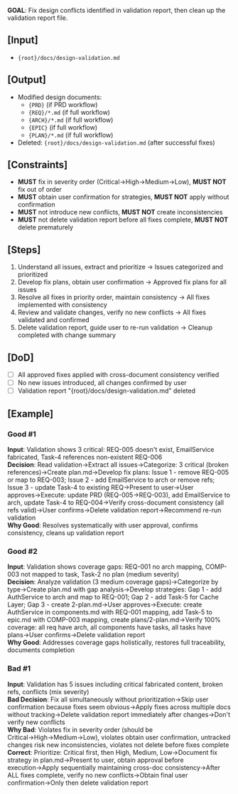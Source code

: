 **GOAL**: Fix design conflicts identified in validation report, then clean up the validation report file.

## [Input]
- `{root}/docs/design-validation.md`

## [Output]
- Modified design documents:
  - `{PRD}` (if PRD workflow)
  - `{REQ}/*.md` (if full workflow)
  - `{ARCH}/*.md` (if full workflow)
  - `{EPIC}` (if full workflow)
  - `{PLAN}/*.md` (if full workflow)
- Deleted: `{root}/docs/design-validation.md` (after successful fixes)

## [Constraints]
- **MUST** fix in severity order (Critical→High→Medium→Low), **MUST NOT** fix out of order
- **MUST** obtain user confirmation for strategies, **MUST NOT** apply without confirmation
- **MUST** not introduce new conflicts, **MUST NOT** create inconsistencies
- **MUST** not delete validation report before all fixes complete, **MUST NOT** delete prematurely

## [Steps]
1. Understand all issues, extract and prioritize → Issues categorized and prioritized
2. Develop fix plans, obtain user confirmation → Approved fix plans for all issues
3. Resolve all fixes in priority order, maintain consistency → All fixes implemented with consistency
4. Review and validate changes, verify no new conflicts → All fixes validated and confirmed
5. Delete validation report, guide user to re-run validation → Cleanup completed with change summary

## [DoD]
- [ ] All approved fixes applied with cross-document consistency verified
- [ ] No new issues introduced, all changes confirmed by user
- [ ] Validation report "{root}/docs/design-validation.md" deleted

## [Example]

### Good #1
**Input**: Validation shows 3 critical: REQ-005 doesn't exist, EmailService fabricated, Task-4 references non-existent REQ-006  
**Decision**: Read validation→Extract all issues→Categorize: 3 critical (broken references)→Create plan.md→Develop fix plans: Issue 1 - remove REQ-005 or map to REQ-003; Issue 2 - add EmailService to arch or remove refs; Issue 3 - update Task-4 to existing REQ→Present to user→User approves→Execute: update PRD (REQ-005→REQ-003), add EmailService to arch, update Task-4 to REQ-004→Verify cross-document consistency (all refs valid)→User confirms→Delete validation report→Recommend re-run validation  
**Why Good**: Resolves systematically with user approval, confirms consistency, cleans up validation report

### Good #2
**Input**: Validation shows coverage gaps: REQ-001 no arch mapping, COMP-003 not mapped to task, Task-2 no plan (medium severity)  
**Decision**: Analyze validation (3 medium coverage gaps)→Categorize by type→Create plan.md with gap analysis→Develop strategies: Gap 1 - add AuthService to arch and map to REQ-001; Gap 2 - add Task-5 for Cache Layer; Gap 3 - create 2-plan.md→User approves→Execute: create AuthService in components.md with REQ-001 mapping, add Task-5 to epic.md with COMP-003 mapping, create plans/2-plan.md→Verify 100% coverage: all req have arch, all components have tasks, all tasks have plans→User confirms→Delete validation report  
**Why Good**: Addresses coverage gaps holistically, restores full traceability, documents completion

### Bad #1
**Input**: Validation has 5 issues including critical fabricated content, broken refs, conflicts (mix severity)  
**Bad Decision**: Fix all simultaneously without prioritization→Skip user confirmation because fixes seem obvious→Apply fixes across multiple docs without tracking→Delete validation report immediately after changes→Don't verify new conflicts  
**Why Bad**: Violates fix in severity order (should be Critical→High→Medium→Low), violates obtain user confirmation, untracked changes risk new inconsistencies, violates not delete before fixes complete  
**Correct**: Prioritize: Critical first, then High, Medium, Low→Document fix strategy in plan.md→Present to user, obtain approval before execution→Apply sequentially maintaining cross-doc consistency→After ALL fixes complete, verify no new conflicts→Obtain final user confirmation→Only then delete validation report
